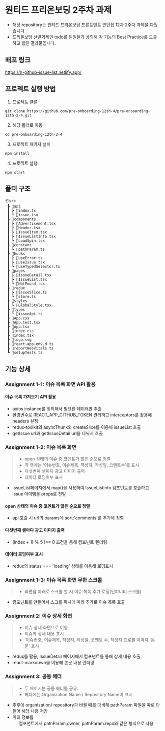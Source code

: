 # 원티드 프리온보딩 2주차 과제

- 해당 repository는 원티드 프리온보딩 프론트엔트 인턴쉽 12차 2주차 과제을 다뤘습니다.
- 프리온보딩 선발과제인 todo를 팀원들과 상의해 각 기능의 Best Practice를 도출하고 합친 결과물입니다.

## 배포 링크
https://n-github-issue-list.netlify.app/



## 프로젝트 실행 방법

1. 프로젝트 클론

```
git clone https://github.com/pre-onboarding-12th-4/pre-onboarding-12th-2-4.git
```

2. 해당 폴더로 이동

```
cd pre-onboarding-12th-2-4
```

3. 프로젝트 패키지 설치

```
npm install
```

4. 프로젝트 실행

```
npm start
```


## 폴더 구조
```
📦src
 ┣ 📂api
 ┃ ┣ 📜index.ts
 ┃ ┗ 📜issue.tsx
 ┣ 📂components
 ┃ ┣ 📜Advertisement.tsx
 ┃ ┣ 📜Header.tsx
 ┃ ┣ 📜IssueItem.tsx
 ┃ ┣ 📜IssueListInfo.tsx
 ┃ ┗ 📜LoadSpin.tsx
 ┣ 📂constant
 ┃ ┗ 📜pathParam.ts
 ┣ 📂hooks
 ┃ ┣ 📜useError.ts
 ┃ ┣ 📜useIssue.tsx
 ┃ ┗ 📜useTypedSelector.ts
 ┣ 📂pages
 ┃ ┣ 📜IssueDetail.tsx
 ┃ ┣ 📜IssueList.tsx
 ┃ ┗ 📜NotFound.tsx
 ┣ 📂redux
 ┃ ┣ 📜issueSlice.ts
 ┃ ┗ 📜store.ts
 ┣ 📂styles
 ┃ ┗ 📜GlobalStyle.tsx
 ┣ 📂types
 ┃ ┗ 📜issueApi.ts
 ┣ 📜App.css
 ┣ 📜App.test.tsx
 ┣ 📜App.tsx
 ┣ 📜index.css
 ┣ 📜index.tsx
 ┣ 📜logo.svg
 ┣ 📜react-app-env.d.ts
 ┣ 📜reportWebVitals.ts
 ┗ 📜setupTests.ts
```

## 기능 상세


### Assignment 1-1: 이슈 목록 화면 API 활용

#### 이슈 목록 가져오기 API 활용

- axios instance를 정의해서 필요한 데이터만 추출
- 환경변수로 REACT_APP_GITHUB_TOKEN 관리하고 interceptors를 활용해 headers 설정
- redux-toolkit의 asyncThunk와 createSlice를 이용해 issueList 호출
- getIssue url과 getIssueDetail url을 나눠서 호출


### Assignment 1-2: 이슈 목록 화면 
>- open 상태의 이슈 중 코멘트가 많은 순으로 정렬
>- 각 행에는 ‘이슈번호, 이슈제목, 작성자, 작성일, 코멘트수’를 표시
>- 다섯번째 셀마다 광고 이미지 출력
>- 데이터 로딩여부 표시

- IssueList페이지에서 map()을 사용하여 IssueListInfo 컴포넌트를 호출하고 issue 아이템을 props로 전달
   
#### open 상태의 이슈 중 코멘트가 많은 순으로 정렬

- api 호출 시 url의 params에 sort:'comments'를 추가해 정렬

#### 다섯번째 셀마다 광고 이미지 출력

- (index + 1) % 5 !== 0 조건을 통해 <Ad /> 컴포넌트 렌더링

#### 데이터 로딩여부 표시

- redux의 status === 'loading' 상태를 이용해 로딩표시

### Assignment 1-3: 이슈 목록 화면 무한 스크롤
>- 화면을 아래로 스크롤 할 시 이슈 목록 추가 로딩(인피니티 스크롤)

- <LoadSpin /> 컴포넌트를 만들어서 스크롤 위치에 따라 추가로 이슈 목록 호출

### Assignment 2: 이슈 상세 화면
>- 이슈 상세 화면으로 이동
>- 이슈의 상세 내용 표시
>- ‘이슈번호, 이슈제목, 작성자, 작성일, 코멘트 수, 작성자 프로필 이미지, 본문' 표시

- redux를 활용, IssueDetail 페이지에서 <IssueItem /> 컴포넌트를 통해 상세 내용 호출
- react-markdown을 이용해 본문 내용 렌더링

### Assignment 3: 공동 헤더
>- 두 페이지는 공통 헤더를 공유.
>- 헤더에는 Organization Name / Repository Name이 표시

- 추후에 organization/ repository가 바뀔 때를 대비해 pathParam 파일을 따로 만들어 해당 내용 저장
- 위의 정보를 <Header /> 컴포넌트에서 pathParam.owner, pathParam.repo와 같은 형식으로 사용
